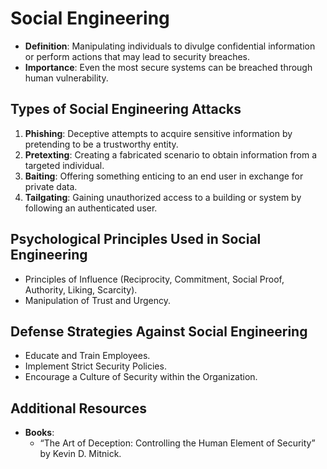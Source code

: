 # Social Engineering

- **Definition**: Manipulating individuals to divulge confidential information or perform actions that may lead to security breaches.
- **Importance**: Even the most secure systems can be breached through human vulnerability.

## Types of Social Engineering Attacks

1. **Phishing**: Deceptive attempts to acquire sensitive information by pretending to be a trustworthy entity.
1. **Pretexting**: Creating a fabricated scenario to obtain information from a targeted individual.
1. **Baiting**: Offering something enticing to an end user in exchange for private data.
1. **Tailgating**: Gaining unauthorized access to a building or system by following an authenticated user.

## Psychological Principles Used in Social Engineering

- Principles of Influence (Reciprocity, Commitment, Social Proof, Authority, Liking, Scarcity).
- Manipulation of Trust and Urgency.

## Defense Strategies Against Social Engineering

- Educate and Train Employees.
- Implement Strict Security Policies.
- Encourage a Culture of Security within the Organization.

## Additional Resources

- **Books**:
  - “The Art of Deception: Controlling the Human Element of Security” by Kevin D. Mitnick.
